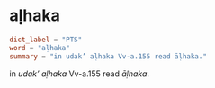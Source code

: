 # aḷhaka

``` toml
dict_label = "PTS"
word = "aḷhaka"
summary = "in udak’ aḷhaka Vv-a.155 read āḷhaka."
```

in *udak’ aḷhaka* Vv\-a.155 read *āḷhaka*.

